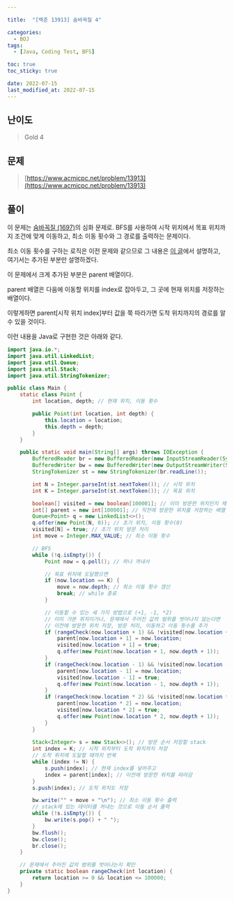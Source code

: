 ```yaml
---

title:  "[백준 13913] 숨바꼭질 4"

categories:
  - BOJ
tags:
  - [Java, Coding Test, BFS]

toc: true
toc_sticky: true

date: 2022-07-15
last_modified_at: 2022-07-15
---
```



## 난이도

> Gold 4

## 문제

> [https://www.acmicpc.net/problem/13913](https://www.acmicpc.net/problem/13913)

## 풀이

이 문제는 [숨바꼭질 (1697)](https://www.acmicpc.net/problem/1697)의 심화 문제로. BFS를 사용하여 시작 위치에서 목표 위치까지 조건에 맞게 이동하고, 최소 이동 횟수와 그 경로를 출력하는 문제이다.

최소 이동 횟수를 구하는 로직은 이전 문제와 같으므로 그 내용은 [이 글](https://gw0x50.github.io/boj/1697/)에서 설명하고, 여기서는 추가된 부분만 설명하겠다.

이 문제에서 크게 추가된 부분은 parent 배열이다.

parent 배열은 다음에 이동할 위치를 index로 잡아두고, 그 곳에 현재 위치를 저장하는 배열이다.

이렇게하면 parent[시작 위치 index]부터 값을 쭉 따라가면 도착 위치까지의 경로를 알 수 있을 것이다.

이런 내용을 Java로 구현한 것은 아래와 같다.

```java
import java.io.*;
import java.util.LinkedList;
import java.util.Queue;
import java.util.Stack;
import java.util.StringTokenizer;

public class Main {
    static class Point {
        int location, depth; // 현재 위치, 이동 횟수

        public Point(int location, int depth) {
            this.location = location;
            this.depth = depth;
        }
    }

    public static void main(String[] args) throws IOException {
        BufferedReader br = new BufferedReader(new InputStreamReader(System.in));
        BufferedWriter bw = new BufferedWriter(new OutputStreamWriter(System.out));
        StringTokenizer st = new StringTokenizer(br.readLine());

        int N = Integer.parseInt(st.nextToken()); // 시작 위치 
        int K = Integer.parseInt(st.nextToken()); // 목표 위치

        boolean[] visited = new boolean[100001]; // 이미 방문한 위치인지 체크 (0 <= location <= 100000)
      	int[] parent = new int[100001]; // 직전에 방문한 위치를 저장하는 배열
        Queue<Point> q = new LinkedList<>();
        q.offer(new Point(N, 0)); // 초기 위치, 이동 횟수(0)
      	visited[N] = true; // 초기 위치 방문 처리
        int move = Integer.MAX_VALUE; // 최소 이동 횟수

      	// BFS    	
      	while (!q.isEmpty()) {
            Point now = q.poll(); // 하나 꺼내서

          	// 목표 위치에 도달했으면
            if (now.location == K) {
                move = now.depth; // 최소 이동 횟수 갱신
                break; // while 종료
            }

          	// 이동할 수 있는 세 가지 방법으로 (+1, -1, *2)
          	// 이미 가본 위치이거나, 문제에서 주어진 값의 범위를 벗어나지 않는다면
            // 이전에 방문한 위치 저장, 방문 처리, 이동하고 이동 횟수를 추가
            if (rangeCheck(now.location + 1) && !visited[now.location + 1]) {
                parent[now.location + 1] = now.location;
                visited[now.location + 1] = true;
                q.offer(new Point(now.location + 1, now.depth + 1));
            }
            if (rangeCheck(now.location - 1) && !visited[now.location - 1]) {
                parent[now.location - 1] = now.location;
                visited[now.location - 1] = true;
                q.offer(new Point(now.location - 1, now.depth + 1));
            }
            if (rangeCheck(now.location * 2) && !visited[now.location * 2]) {
                parent[now.location * 2] = now.location;
                visited[now.location * 2] = true;
                q.offer(new Point(now.location * 2, now.depth + 1));
            }
        }
      
        Stack<Integer> s = new Stack<>(); // 방문 순서 저장할 stack
        int index = K; // 시작 위치부터 도착 위치까지 저장
      	// 도착 위치에 도달할 때까지 반복
        while (index != N) {
            s.push(index); // 현재 index를 넣어주고
            index = parent[index]; // 이전에 방문한 위치를 따라감
        }
        s.push(index); // 도착 위치도 저장 

        bw.write("" + move + "\n"); // 최소 이동 횟수 출력
      	// stack에 있는 데이터를 꺼내는 것으로 이동 순서 출력
        while (!s.isEmpty()) {
            bw.write(s.pop() + " ");
        }
        bw.flush();
        bw.close();
        br.close();
    }

  	// 문제에서 주어진 값의 범위를 벗어나는지 확인
    private static boolean rangeCheck(int location) {
        return location >= 0 && location <= 100000;
    }
}
```
